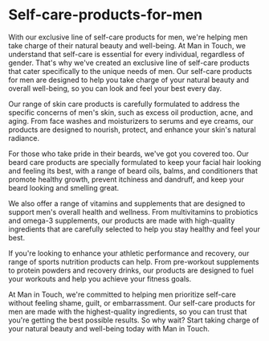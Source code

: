 # Self-care-products-for-men
With our exclusive line of self-care products for men, we're helping men take charge of their natural beauty and well-being. 
At Man in Touch, we understand that self-care is essential for every individual, regardless of gender. That's why we've created an exclusive line of self-care products that cater specifically to the unique needs of men. Our self-care products for men are designed to help you take charge of your natural beauty and overall well-being, so you can look and feel your best every day.

Our range of skin care products is carefully formulated to address the specific concerns of men's skin, such as excess oil production, acne, and aging. From face washes and moisturizers to serums and eye creams, our products are designed to nourish, protect, and enhance your skin's natural radiance.

For those who take pride in their beards, we've got you covered too. Our beard care products are specially formulated to keep your facial hair looking and feeling its best, with a range of beard oils, balms, and conditioners that promote healthy growth, prevent itchiness and dandruff, and keep your beard looking and smelling great.

We also offer a range of vitamins and supplements that are designed to support men's overall health and wellness. From multivitamins to probiotics and omega-3 supplements, our products are made with high-quality ingredients that are carefully selected to help you stay healthy and feel your best.

If you're looking to enhance your athletic performance and recovery, our range of sports nutrition products can help. From pre-workout supplements to protein powders and recovery drinks, our products are designed to fuel your workouts and help you achieve your fitness goals.

At Man in Touch, we're committed to helping men prioritize self-care without feeling shame, guilt, or embarrassment. Our self-care products for men are made with the highest-quality ingredients, so you can trust that you're getting the best possible results. So why wait? Start taking charge of your natural beauty and well-being today with Man in Touch.
